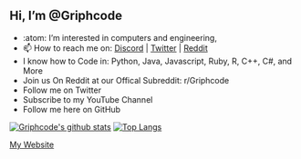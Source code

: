 Hi, I’m @Griphcode
-----
- :atom: I’m interested in computers and engineering,  
- 📫 How to reach me on: [Discord](https://dsc.gg/griphcode) | [Twitter](https://twitter.com/Griphcode) | [Reddit](https://www.reddit.com/user/Griffincode21)
- I know how to Code in: Python, Java, Javascript, Ruby, R, C++, C#, and More
- Join us On Reddit at our Offical Subreddit: r/Griphcode
- Follow me on Twitter 
- Subscribe to my YouTube Channel
- Follow me here on GitHub

[![Griphcode's github stats](https://github-readme-stats.vercel.app/api?username=Griphcode)](https://github.com/Griphcode/github-readme-stats) 
[![Top Langs](https://github-readme-stats.vercel.app/api/top-langs/?username=griphcode&layout=compact)](https://github.com/griphcode/github-readme-stats)


[My Website](https://griphcodes.wordpress.com/) 
